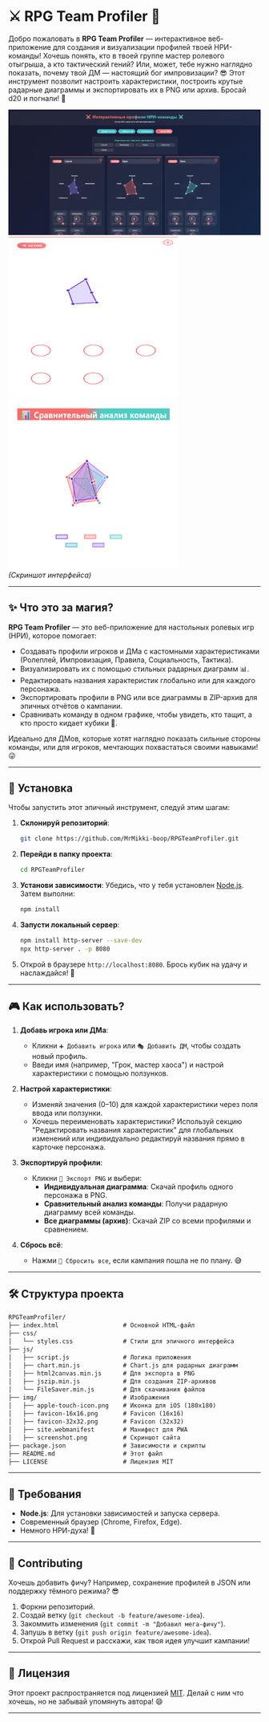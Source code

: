 # ⚔️ RPG Team Profiler 🎲

Добро пожаловать в **RPG Team Profiler** — интерактивное веб-приложение для создания и визуализации профилей твоей
НРИ-команды! Хочешь понять, кто в твоей группе мастер ролевого отыгрыша, а кто тактический гений? Или, может, тебе нужно
наглядно показать, почему твой ДМ — настоящий бог импровизации? 😎 Этот инструмент позволит настроить характеристики,
построить крутые радарные диаграммы и экспортировать их в PNG или архив. Бросай d20 и погнали! 🎉

![RPG Team Profiler Screenshot](img/screenshot.png)  
<img alt="RPG Team Profiler Character Profile" height="320" src="img/Character_PRGTeamProfile.png" width="340"/>  
<img alt="RPG Team Profiler All Profiles" height="340" src="img/PRGTeamAllProfile.png" width="340"/>  
*(Скриншот интерфейса)*

---

## ✨ Что это за магия?

**RPG Team Profiler** — это веб-приложение для настольных ролевых игр (НРИ), которое помогает:

- Создавать профили игроков и ДМа с кастомными характеристиками (Ролеплей, Импровизация, Правила, Социальность,
  Тактика).
- Визуализировать их с помощью стильных радарных диаграмм 📊.
- Редактировать названия характеристик глобально или для каждого персонажа.
- Экспортировать профили в PNG или все диаграммы в ZIP-архив для эпичных отчётов о кампании.
- Сравнивать команду в одном графике, чтобы увидеть, кто тащит, а кто просто кидает кубики 🎲.

Идеально для ДМов, которые хотят наглядно показать сильные стороны команды, или для игроков, мечтающих похвастаться
своими навыками! 😜

---

## 🚀 Установка

Чтобы запустить этот эпичный инструмент, следуй этим шагам:

1. **Склонируй репозиторий**:
   ```bash
   git clone https://github.com/MrMikki-boop/RPGTeamProfiler.git
   ```

2. **Перейди в папку проекта**:
   ```bash
   cd RPGTeamProfiler
   ```

3. **Установи зависимости**:
   Убедись, что у тебя установлен [Node.js](https://nodejs.org/). Затем выполни:
   ```bash
   npm install
   ```

4. **Запусти локальный сервер**:
   ```bash
   npm install http-server --save-dev
   npx http-server . -p 8080
   ```

5. Открой в браузере `http://localhost:8080`. Брось кубик на удачу и наслаждайся! 🎲

---

## 🎮 Как использовать?

1. **Добавь игрока или ДМа**:
    - Кликни `➕ Добавить игрока` или `🎭 Добавить ДМ`, чтобы создать новый профиль.
    - Введи имя (например, "Грок, мастер хаоса") и настрой характеристики с помощью ползунков.

2. **Настрой характеристики**:
    - Изменяй значения (0–10) для каждой характеристики через поля ввода или ползунки.
    - Хочешь переименовать характеристики? Используй секцию "Редактировать названия характеристик" для глобальных
      изменений или индивидуально редактируй названия прямо в карточке персонажа.

3. **Экспортируй профили**:
    - Кликни `💾 Экспорт PNG` и выбери:
        - **Индивидуальная диаграмма**: Скачай профиль одного персонажа в PNG.
        - **Сравнительный анализ команды**: Получи радарную диаграмму всей команды.
        - **Все диаграммы (архив)**: Скачай ZIP со всеми профилями и сравнением.

4. **Сбрось всё**:
    - Нажми `🔄 Сбросить все`, если кампания пошла не по плану. 😅

---

## 🛠️ Структура проекта

```
RPGTeamProfiler/
├── index.html                  # Основной HTML-файл
├── css/
│   └── styles.css              # Стили для эпичного интерфейса
├── js/
│   ├── script.js               # Логика приложения
│   ├── chart.min.js            # Chart.js для радарных диаграмм
│   ├── html2canvas.min.js      # Для экспорта в PNG
│   ├── jszip.min.js            # Для создания ZIP-архивов
│   └── FileSaver.min.js        # Для скачивания файлов
├── img/                        # Изображения
│   ├── apple-touch-icon.png    # Иконка для iOS (180x180)
│   ├── favicon-16x16.png       # Favicon (16x16)
│   ├── favicon-32x32.png       # Favicon (32x32)
│   ├── site.webmanifest        # Манифест для PWA
│   ├── screenshot.png          # Скриншот сайта
├── package.json                # Зависимости и скрипты
├── README.md                   # Этот файл
├── LICENSE                     # Лицензия MIT
```

---

## 🐉 Требования

- **Node.js**: Для установки зависимостей и запуска сервера.
- Современный браузер (Chrome, Firefox, Edge).
- Немного НРИ-духа! 🎲

---

## 🤝 Contributing

Хочешь добавить фичу? Например, сохранение профилей в JSON или поддержку тёмного режима? 😎

1. Форкни репозиторий.
2. Создай ветку (`git checkout -b feature/awesome-idea`).
3. Закоммить изменения (`git commit -m "Добавил мега-фичу"`).
4. Запушь в ветку (`git push origin feature/awesome-idea`).
5. Открой Pull Request и расскажи, как твоя идея улучшит кампании!

---

## 📜 Лицензия

Этот проект распространяется под лицензией [MIT](LICENSE.txt). Делай с ним что хочешь, но не забывай упомянуть автора! 😄

---